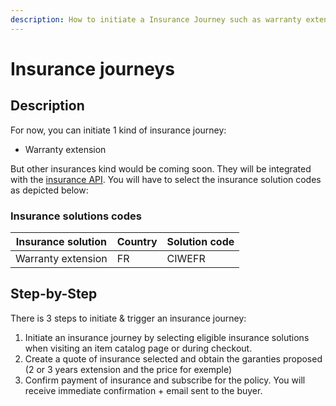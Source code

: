 ```yaml
---
description: How to initiate a Insurance Journey such as warranty extension
---
```


# Insurance journeys

## Description

For now, you can initiate 1 kind of insurance journey:

* Warranty extension&#x20;

But other insurances kind would be coming soon. They will be integrated with the [insurance API](../../api-reference/insurance-api/). You will have to select the insurance solution codes as depicted below:

### Insurance solutions codes

| Insurance solution | Country | Solution code |
| ------------------ | ------- | ------------- |
| Warranty extension | FR      | CIWEFR        |

## Step-by-Step

There is 3 steps to initiate & trigger an insurance journey:&#x20;

1. Initiate an insurance journey by selecting eligible insurance solutions when visiting an item catalog page or during checkout.&#x20;
2. Create a quote of insurance selected and obtain the garanties proposed (2 or 3 years extension and the price for exemple)
3. Confirm payment of insurance and subscribe for the policy. You will receive immediate confirmation + email sent to the buyer. &#x20;
